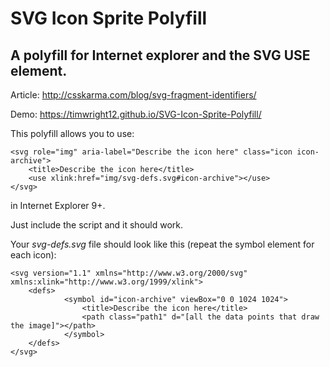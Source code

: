 # SVG Icon Sprite Polyfill

## A polyfill for Internet explorer and the SVG USE element.

Article: http://csskarma.com/blog/svg-fragment-identifiers/

Demo: https://timwright12.github.io/SVG-Icon-Sprite-Polyfill/

This polyfill allows you to use:

	<svg role="img" aria-label="Describe the icon here" class="icon icon-archive">
		<title>Describe the icon here</title>
		<use xlink:href="img/svg-defs.svg#icon-archive"></use>
	</svg>

in Internet Explorer 9+.

Just include the script and it should work.

Your *svg-defs.svg* file should look like this (repeat the symbol element for each icon):

	<svg version="1.1" xmlns="http://www.w3.org/2000/svg" xmlns:xlink="http://www.w3.org/1999/xlink">
		<defs>
    			<symbol id="icon-archive" viewBox="0 0 1024 1024">
    				<title>Describe the icon here</title>
    				<path class="path1" d="[all the data points that draw the image]"></path>
    			</symbol>
		</defs>
	</svg>

